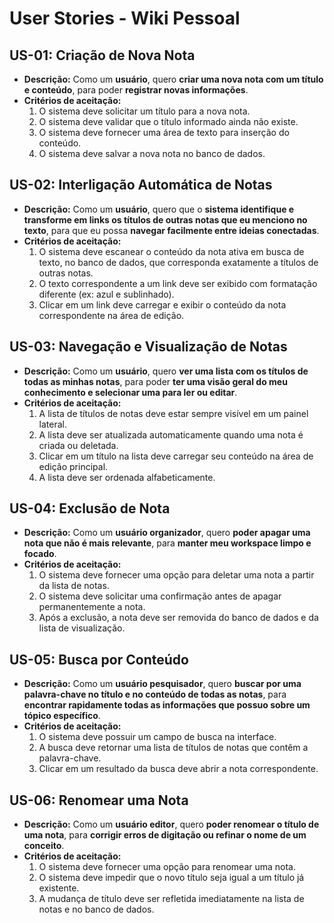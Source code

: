# User Stories - Wiki Pessoal

## US-01: Criação de Nova Nota
* **Descrição:** Como um **usuário**, quero **criar uma nova nota com um título e conteúdo**, para poder **registrar novas informações**.
* **Critérios de aceitação:**
    1.  O sistema deve solicitar um título para a nova nota.
    2.  O sistema deve validar que o título informado ainda não existe.
    3.  O sistema deve fornecer uma área de texto para inserção do conteúdo.
    4.  O sistema deve salvar a nova nota no banco de dados.

## US-02: Interligação Automática de Notas
* **Descrição:** Como um **usuário**, quero que o **sistema identifique e transforme em links os títulos de outras notas que eu menciono no texto**, para que eu possa **navegar facilmente entre ideias conectadas**.
* **Critérios de aceitação:**
    1.  O sistema deve escanear o conteúdo da nota ativa em busca de texto, no banco de dados, que corresponda exatamente a títulos de outras notas.
    2.  O texto correspondente a um link deve ser exibido com formatação diferente (ex: azul e sublinhado).
    3.  Clicar em um link deve carregar e exibir o conteúdo da nota correspondente na área de edição.

## US-03: Navegação e Visualização de Notas
* **Descrição:** Como um **usuário**, quero **ver uma lista com os títulos de todas as minhas notas**, para poder **ter uma visão geral do meu conhecimento e selecionar uma para ler ou editar**.
* **Critérios de aceitação:**
    1.  A lista de títulos de notas deve estar sempre visível em um painel lateral.
    2.  A lista deve ser atualizada automaticamente quando uma nota é criada ou deletada.
    3.  Clicar em um título na lista deve carregar seu conteúdo na área de edição principal.
    4.  A lista deve ser ordenada alfabeticamente.

## US-04: Exclusão de Nota
* **Descrição:** Como um **usuário organizador**, quero **poder apagar uma nota que não é mais relevante**, para **manter meu workspace limpo e focado**.
* **Critérios de aceitação:**
    1.  O sistema deve fornecer uma opção para deletar uma nota a partir da lista de notas.
    2.  O sistema deve solicitar uma confirmação antes de apagar permanentemente a nota.
    3.  Após a exclusão, a nota deve ser removida do banco de dados e da lista de visualização.

## US-05: Busca por Conteúdo
* **Descrição:** Como um **usuário pesquisador**, quero **buscar por uma palavra-chave no título e no conteúdo de todas as notas**, para **encontrar rapidamente todas as informações que possuo sobre um tópico específico**.
* **Critérios de aceitação:**
    1.  O sistema deve possuir um campo de busca na interface.
    2.  A busca deve retornar uma lista de títulos de notas que contêm a palavra-chave.
    3.  Clicar em um resultado da busca deve abrir a nota correspondente.

## US-06: Renomear uma Nota
* **Descrição:** Como um **usuário editor**, quero **poder renomear o título de uma nota**, para **corrigir erros de digitação ou refinar o nome de um conceito**.
* **Critérios de aceitação:**
    1.  O sistema deve fornecer uma opção para renomear uma nota.
    2.  O sistema deve impedir que o novo título seja igual a um título já existente.
    3.  A mudança de título deve ser refletida imediatamente na lista de notas e no banco de dados.
